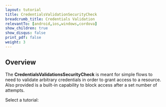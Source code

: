 ```yaml
---
layout: tutorial
title: CredentialsValidationSecurityCheck
breadcrumb_title: Credentials Validation
relevantTo: [android,ios,windows,cordova]
show_children: true
show_disqus: false
print_pdf: false
weight: 3
---
```

## Overview
The **CredentialsValidationsSecurityCheck** is meant for simple flows to need to validate arbitrary credentials in order to grant access to a resource. Also  provided is a built-in capability to block access after a set number of attempts.

Select a tutorial:
